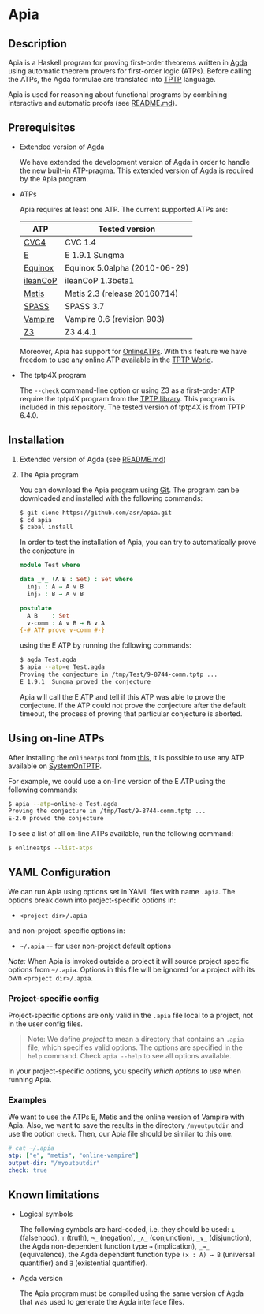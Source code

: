 Apia
====

Description
-----------

Apia is a Haskell program for proving first-order theorems written in
[Agda](http://wiki.portal.chalmers.se/agda/pmwiki.php) using automatic
theorem provers for first-order logic (ATPs). Before calling the ATPs,
the Agda formulae are translated into
[TPTP](http://www.cs.miami.edu/~tptp/) language.

Apia is used for reasoning about functional programs by combining
interactive and automatic proofs (see
[README.md](https://github.com/asr/fotc/blob/master/README.md)).

Prerequisites
--------------

* Extended version of Agda

  We have extended the development version of Agda in order to handle
  the new built-in ATP-pragma. This extended version of Agda is
  required by the Apia program.

* ATPs

  Apia requires at least one ATP. The current supported ATPs are:

  ATP | Tested version
  --- | --------------------
  [CVC4](http://cvc4.cs.nyu.edu/web/) | CVC 1.4
  [E](http://wwwlehre.dhbw-stuttgart.de/%7Esschulz/E/E.html) | E 1.9.1 Sungma
  [Equinox](http://www.cse.chalmers.se/~koen/code/) | Equinox 5.0alpha (2010-06-29)
  [ileanCoP](http://www.leancop.de/ileancop/index.html) | ileanCoP 1.3beta1
  [Metis](http://www.gilith.com/software/metis/) | Metis 2.3 (release 20160714)
  [SPASS](http://www.spass-prover.org/) | SPASS 3.7
  [Vampire](http://www.vprover.org/) | Vampire 0.6 (revision 903)
  [Z3](https://github.com/Z3Prover/z3/wiki) | Z3 4.4.1

  Moreover, Apia has support for [OnlineATPs](http://github.com/jonaprieto/onlineatps). With this feature we have freedom to use any online ATP available in the
  [TPTP World](http://www.cs.miami.edu/~tptp/cgi-bin/SystemOnTPTP).

* The tptp4X program

  The `--check` command-line option or using Z3 as a first-order ATP
  require the tptp4X program from the
  [TPTP library](http://www.cs.miami.edu/~tptp/). This program is
  included in this repository. The tested version of tptp4X is from
  TPTP 6.4.0.

Installation
------------

1. Extended version of Agda (see
   [README.md](https://github.com/asr/eagda/blob/master/README.md))

2. The Apia program

   You can download the Apia program using
   [Git](http://git-scm.com/). The program can be downloaded and
   installed with the following commands:

   ````bash
   $ git clone https://github.com/asr/apia.git
   $ cd apia
   $ cabal install
   ````

   In order to test the installation of Apia, you can try to
   automatically prove the conjecture in

    ````agda
    module Test where

    data _∨_ (A B : Set) : Set where
      inj₁ : A → A ∨ B
      inj₂ : B → A ∨ B

    postulate
      A B    : Set
      ∨-comm : A ∨ B → B ∨ A
    {-# ATP prove ∨-comm #-}
    ````

   using the E ATP by running the following commands:

   ````bash
   $ agda Test.agda
   $ apia --atp=e Test.agda
   Proving the conjecture in /tmp/Test/9-8744-comm.tptp ...
   E 1.9.1  Sungma proved the conjecture
   ````

   Apia will call the E ATP and tell if this ATP was able to prove the
   conjecture. If the ATP could not prove the conjecture after the
   default timeout, the process of proving that particular conjecture
   is aborted.

Using on-line ATPs
------------------

After installing the `onlineatps` tool from
[this](http://github.com/jonaprieto/OnlineATPS), it is possible to use
any ATP available on
[SystemOnTPTP](http://www.cs.miami.edu/~tptp/cgi-bin/SystemOnTPTP).

For example, we could use a on-line version of the E ATP using the
following commands:

````bash
$ apia --atp=online-e Test.agda
Proving the conjecture in /tmp/Test/9-8744-comm.tptp ...
E-2.0 proved the conjecture
````

To see a list of all on-line ATPs available, run the following command:

```bash
$ onlineatps --list-atps
```

YAML Configuration
------------------
<!-- Following the style to present the stack.yaml configuration files-->
We can run Apia using options set in YAML files with name `.apia`.
The options break down into project-specific options in:

  - `<project dir>/.apia`

and non-project-specific options in:

  - `~/.apia` -- for user non-project default options

*Note:* When Apia is invoked outside a project it will source project specific
options from `~/.apia`. Options in this file will be ignored for a project with
its own `<project dir>/.apia`.

### Project-specific config

Project-specific options are only valid in the `.apia` file local to a
project, not in the user config files.

> Note: We define *project* to mean a directory that contains an `.apia`
> file, which specifies valid options. The options are specified in the `help`
> command. Check `apia --help` to see all options available.

In your project-specific options, you specify  *which options to use*
when running Apia.

### Examples

We want to use the ATPs E, Metis and the online version of Vampire with Apia.
Also, we want to save the results in the directory `/myoutputdir` and use
the option `check`. Then, our Apia file should be similar to this one.

```yaml
# cat ~/.apia
atp: ["e", "metis", "online-vampire"]
output-dir: "/myoutputdir"
check: true
```

Known limitations
-----------------

* Logical symbols

  The following symbols are hard-coded, i.e. they should be used: `⊥`
  (falsehood), `⊤` (truth), `¬_` (negation), `_∧_` (conjunction),
  `_∨_` (disjunction), the Agda non-dependent function type `→`
  (implication), `_↔_` (equivalence), the Agda dependent function type
  `(x : A) → B` (universal quantifier) and `∃` (existential
  quantifier).

* Agda version

  The Apia program must be compiled using the same version of Agda
  that was used to generate the Agda interface files.
